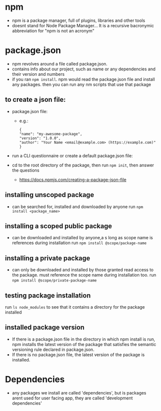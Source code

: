 # npm
- npm is a package manager, full of plugins, libraries and other tools
- doesnt stand for Node Package Manager... It is a recursive bacronymic abbreviation for "npm is not an acronym"

# package.json
- npm revolves around a file called package.json.
- contains info about our project, such as name or any dependencies and their version and numbers
- if you ran `npm install`. npm would read the package.json file and install any packages. then you can run any nm scripts that use that package

## to create a json file:
- package.json file:
    - e.g.:
        ```
        {
        "name": "my-awesome-package",
        "version": "1.0.0",
        "author": "Your Name <email@example.com> (https://example.com)"
        }
        ```

- run a CLI questionnaire or create a default package.json file:
- cd to the root directory of the package, then run `npm init`, then answer the questions
    - https://docs.npmjs.com/creating-a-package-json-file

## installing unscoped package
- can be searched for, installed and downloaded by anyone
run `npm install <package_name>`

## installing a scoped public package
- can be downloaded and installed by anyone,a s long as scope name is references during installation
run `npm install @scope/package-name`

## installing a private package
- can only be downloaded and installed by those granted read access to the package. must reference the scope name during installation too.
run `npm install @scope/private-package-name`

## testing package installation
run `ls node_modules` to see that it contains a directory for the package installed

## installed package version
- If there is a package.json file in the directory in which npm install is run, npm installs the latest version of the package that satisfies the semantic versioning rule declared in package.json.
- If there is no package.json file, the latest version of the package is installed.

# Dependencies
- any packages we install are called 'dependencies', but is packages arent used for user facing app, they are called 'development dependencies'
